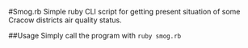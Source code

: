 #Smog.rb
Simple ruby CLI script for getting present situation of some Cracow districts air quality status.

##Usage
Simply call the program with `ruby smog.rb`
